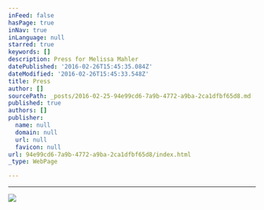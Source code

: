 ```yaml
---
inFeed: false
hasPage: true
inNav: true
inLanguage: null
starred: true
keywords: []
description: Press for Melissa Mahler
datePublished: '2016-02-26T15:45:35.084Z'
dateModified: '2016-02-26T15:45:33.548Z'
title: Press
author: []
sourcePath: _posts/2016-02-25-94e99cd6-7a9b-4772-a9ba-2ca1dfbf65d8.md
published: true
authors: []
publisher:
  name: null
  domain: null
  url: null
  favicon: null
url: 94e99cd6-7a9b-4772-a9ba-2ca1dfbf65d8/index.html
_type: WebPage

---
```

****
![](https://the-grid-user-content.s3-us-west-2.amazonaws.com/221a5611-27ea-4906-acdf-a670498ed490.jpg)